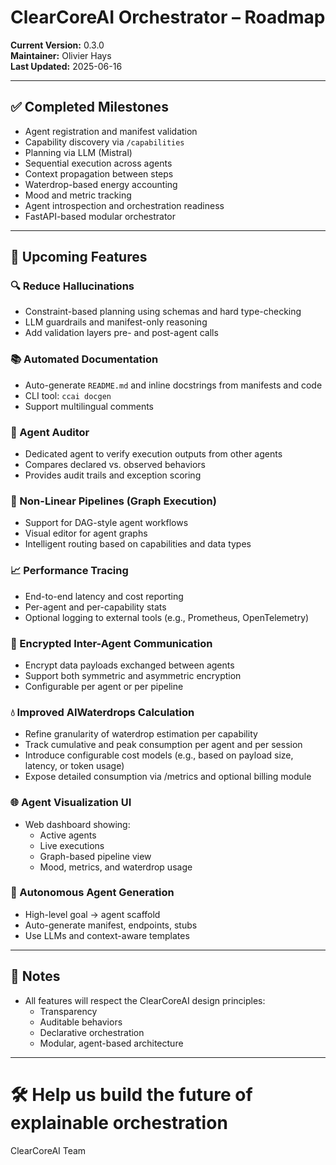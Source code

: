 # ClearCoreAI Orchestrator – Roadmap

**Current Version:** 0.3.0  
**Maintainer:** Olivier Hays  
**Last Updated:** 2025-06-16

---

## ✅ Completed Milestones

- Agent registration and manifest validation
- Capability discovery via `/capabilities`
- Planning via LLM (Mistral)
- Sequential execution across agents
- Context propagation between steps
- Waterdrop-based energy accounting
- Mood and metric tracking
- Agent introspection and orchestration readiness
- FastAPI-based modular orchestrator

---

## 🧭 Upcoming Features

### 🔍 Reduce Hallucinations
- Constraint-based planning using schemas and hard type-checking
- LLM guardrails and manifest-only reasoning
- Add validation layers pre- and post-agent calls

### 📚 Automated Documentation
- Auto-generate `README.md` and inline docstrings from manifests and code
- CLI tool: `ccai docgen`
- Support multilingual comments

### 🧪 Agent Auditor
- Dedicated agent to verify execution outputs from other agents
- Compares declared vs. observed behaviors
- Provides audit trails and exception scoring

### 🔀 Non-Linear Pipelines (Graph Execution)
- Support for DAG-style agent workflows
- Visual editor for agent graphs
- Intelligent routing based on capabilities and data types

### 📈 Performance Tracing
- End-to-end latency and cost reporting
- Per-agent and per-capability stats
- Optional logging to external tools (e.g., Prometheus, OpenTelemetry)

### 🔐 Encrypted Inter-Agent Communication
- Encrypt data payloads exchanged between agents
- Support both symmetric and asymmetric encryption
- Configurable per agent or per pipeline

### 💧 Improved AIWaterdrops Calculation
- Refine granularity of waterdrop estimation per capability
- Track cumulative and peak consumption per agent and per session
- Introduce configurable cost models (e.g., based on payload size, latency, or token usage)
- Expose detailed consumption via /metrics and optional billing module

### 🌐 Agent Visualization UI
- Web dashboard showing:
  - Active agents
  - Live executions
  - Graph-based pipeline view
  - Mood, metrics, and waterdrop usage

### 🧠 Autonomous Agent Generation
- High-level goal → agent scaffold
- Auto-generate manifest, endpoints, stubs
- Use LLMs and context-aware templates

---

## 📌 Notes

- All features will respect the ClearCoreAI design principles:
  - Transparency
  - Auditable behaviors
  - Declarative orchestration
  - Modular, agent-based architecture

---

# 🛠 Help us build the future of explainable orchestration  
ClearCoreAI Team
